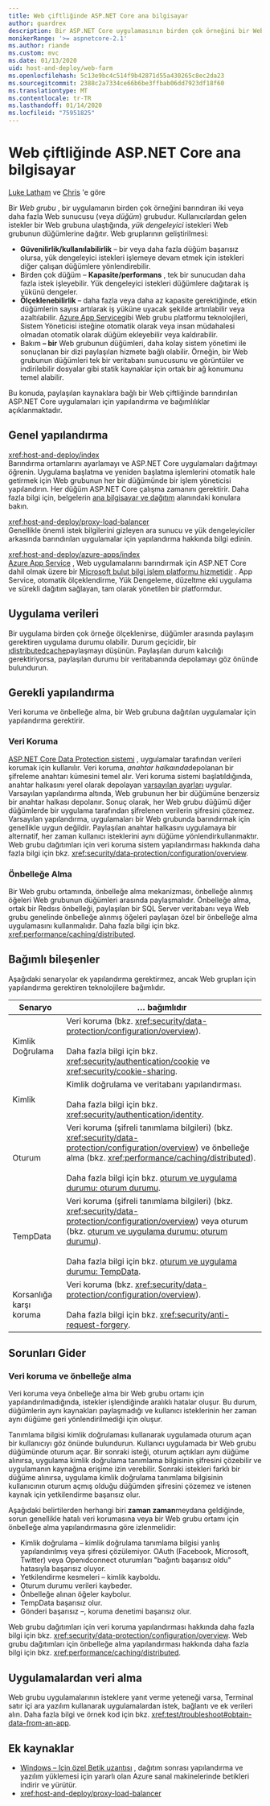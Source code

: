 ```yaml
---
title: Web çiftliğinde ASP.NET Core ana bilgisayar
author: guardrex
description: Bir ASP.NET Core uygulamasının birden çok örneğini bir Web grubu ortamında paylaşılan kaynaklarla nasıl barındıracağınızı öğrenin.
monikerRange: '>= aspnetcore-2.1'
ms.author: riande
ms.custom: mvc
ms.date: 01/13/2020
uid: host-and-deploy/web-farm
ms.openlocfilehash: 5c13e9bc4c514f9b42871d55a430265c8ec2da23
ms.sourcegitcommit: 2388c2a7334ce66b6be3ffbab06dd7923df18f60
ms.translationtype: MT
ms.contentlocale: tr-TR
ms.lasthandoff: 01/14/2020
ms.locfileid: "75951825"
---
```

# <a name="host-aspnet-core-in-a-web-farm"></a>Web çiftliğinde ASP.NET Core ana bilgisayar

[Luke Latham](https://github.com/guardrex) ve [Chris](https://github.com/Tratcher) 'e göre

Bir *Web grubu* , bir uygulamanın birden çok örneğini barındıran iki veya daha fazla Web sunucusu (veya *düğüm*) grubudur. Kullanıcılardan gelen istekler bir Web grubuna ulaştığında, *yük dengeleyici* istekleri Web grubunun düğümlerine dağıtır. Web gruplarının geliştirilmesi:

* **Güvenilirlik/kullanılabilirlik** &ndash; bir veya daha fazla düğüm başarısız olursa, yük dengeleyici istekleri işlemeye devam etmek için istekleri diğer çalışan düğümlere yönlendirebilir.
* Birden çok düğüm &ndash; **Kapasite/performans** , tek bir sunucudan daha fazla istek işleyebilir. Yük dengeleyici istekleri düğümlere dağıtarak iş yükünü dengeler.
* **Ölçeklenebilirlik** &ndash; daha fazla veya daha az kapasite gerektiğinde, etkin düğümlerin sayısı artılarak iş yüküne uyacak şekilde artırılabilir veya azaltılabilir. [Azure App Service](https://azure.microsoft.com/services/app-service/)gibi Web grubu platformu teknolojileri, Sistem Yöneticisi isteğine otomatik olarak veya insan müdahalesi olmadan otomatik olarak düğüm ekleyebilir veya kaldırabilir.
* Bakım **&ndash; bir** Web grubunun düğümleri, daha kolay sistem yönetimi ile sonuçlanan bir dizi paylaşılan hizmete bağlı olabilir. Örneğin, bir Web grubunun düğümleri tek bir veritabanı sunucusunu ve görüntüler ve indirilebilir dosyalar gibi statik kaynaklar için ortak bir ağ konumunu temel alabilir.

Bu konuda, paylaşılan kaynaklara bağlı bir Web çiftliğinde barındırılan ASP.NET Core uygulamaları için yapılandırma ve bağımlılıklar açıklanmaktadır.

## <a name="general-configuration"></a>Genel yapılandırma

<xref:host-and-deploy/index>  
Barındırma ortamlarını ayarlamayı ve ASP.NET Core uygulamaları dağıtmayı öğrenin. Uygulama başlatma ve yeniden başlatma işlemlerini otomatik hale getirmek için Web grubunun her bir düğümünde bir işlem yöneticisi yapılandırın. Her düğüm ASP.NET Core çalışma zamanını gerektirir. Daha fazla bilgi için, belgelerin [ana bilgisayar ve dağıtım](xref:host-and-deploy/index) alanındaki konulara bakın.

<xref:host-and-deploy/proxy-load-balancer>  
Genellikle önemli istek bilgilerini gizleyen ara sunucu ve yük dengeleyiciler arkasında barındırılan uygulamalar için yapılandırma hakkında bilgi edinin.

<xref:host-and-deploy/azure-apps/index>  
[Azure App Service](https://azure.microsoft.com/services/app-service/) , Web uygulamalarını barındırmak için ASP.NET Core dahil olmak üzere bir [Microsoft bulut bilgi işlem platformu hizmetidir](https://azure.microsoft.com/) . App Service, otomatik ölçeklendirme, Yük Dengeleme, düzeltme eki uygulama ve sürekli dağıtım sağlayan, tam olarak yönetilen bir platformdur.

## <a name="app-data"></a>Uygulama verileri

Bir uygulama birden çok örneğe ölçeklenirse, düğümler arasında paylaşım gerektiren uygulama durumu olabilir. Durum geçicidir, bir [ıdistributedcache](/dotnet/api/microsoft.extensions.caching.distributed.idistributedcache)paylaşmayı düşünün. Paylaşılan durum kalıcılığı gerektiriyorsa, paylaşılan durumu bir veritabanında depolamayı göz önünde bulundurun.

## <a name="required-configuration"></a>Gerekli yapılandırma

Veri koruma ve önbelleğe alma, bir Web grubuna dağıtılan uygulamalar için yapılandırma gerektirir.

### <a name="data-protection"></a>Veri Koruma

[ASP.NET Core Data Protection sistemi](xref:security/data-protection/introduction) , uygulamalar tarafından verileri korumak için kullanılır. Veri koruma, *anahtar halkaında*depolanan bir şifreleme anahtarı kümesini temel alır. Veri koruma sistemi başlatıldığında, anahtar halkasını yerel olarak depolayan [varsayılan ayarları](xref:security/data-protection/configuration/default-settings) uygular. Varsayılan yapılandırma altında, Web grubunun her bir düğümüne benzersiz bir anahtar halkası depolanır. Sonuç olarak, her Web grubu düğümü diğer düğümlerde bir uygulama tarafından şifrelenen verilerin şifresini çözemez. Varsayılan yapılandırma, uygulamaları bir Web grubunda barındırmak için genellikle uygun değildir. Paylaşılan anahtar halkasını uygulamaya bir alternatif, her zaman kullanıcı isteklerini aynı düğüme yönlendirkullanmaktır. Web grubu dağıtımları için veri koruma sistem yapılandırması hakkında daha fazla bilgi için bkz. <xref:security/data-protection/configuration/overview>.

### <a name="caching"></a>Önbelleğe Alma

Bir Web grubu ortamında, önbelleğe alma mekanizması, önbelleğe alınmış öğeleri Web grubunun düğümleri arasında paylaşmalıdır. Önbelleğe alma, ortak bir Redsıs önbelleği, paylaşılan bir SQL Server veritabanı veya Web grubu genelinde önbelleğe alınmış öğeleri paylaşan özel bir önbelleğe alma uygulamasını kullanmalıdır. Daha fazla bilgi için bkz. <xref:performance/caching/distributed>.

## <a name="dependent-components"></a>Bağımlı bileşenler

Aşağıdaki senaryolar ek yapılandırma gerektirmez, ancak Web grupları için yapılandırma gerektiren teknolojilere bağımlıdır.

| Senaryo | &hellip; bağımlıdır |
| -------- | ------------------- |
| Kimlik Doğrulama | Veri koruma (bkz. <xref:security/data-protection/configuration/overview>).<br><br>Daha fazla bilgi için bkz. <xref:security/authentication/cookie> ve <xref:security/cookie-sharing>. |
| Kimlik | Kimlik doğrulama ve veritabanı yapılandırması.<br><br>Daha fazla bilgi için bkz. <xref:security/authentication/identity>. |
| Oturum | Veri koruma (şifreli tanımlama bilgileri) (bkz. <xref:security/data-protection/configuration/overview>) ve önbelleğe alma (bkz. <xref:performance/caching/distributed>).<br><br>Daha fazla bilgi için bkz. [oturum ve uygulama durumu: oturum durumu](xref:fundamentals/app-state#session-state). |
| TempData | Veri koruma (şifreli tanımlama bilgileri) (bkz. <xref:security/data-protection/configuration/overview>) veya oturum (bkz. [oturum ve uygulama durumu: oturum durumu](xref:fundamentals/app-state#session-state)).<br><br>Daha fazla bilgi için bkz. [oturum ve uygulama durumu: TempData](xref:fundamentals/app-state#tempdata). |
| Korsanlığa karşı koruma | Veri koruma (bkz. <xref:security/data-protection/configuration/overview>).<br><br>Daha fazla bilgi için bkz. <xref:security/anti-request-forgery>. |

## <a name="troubleshoot"></a>Sorunları Gider

### <a name="data-protection-and-caching"></a>Veri koruma ve önbelleğe alma

Veri koruma veya önbelleğe alma bir Web grubu ortamı için yapılandırılmadığında, istekler işlendiğinde aralıklı hatalar oluşur. Bu durum, düğümlerin aynı kaynakları paylaşmadığı ve kullanıcı isteklerinin her zaman aynı düğüme geri yönlendirilmediği için oluşur.

Tanımlama bilgisi kimlik doğrulaması kullanarak uygulamada oturum açan bir kullanıcıyı göz önünde bulundurun. Kullanıcı uygulamada bir Web grubu düğümünde oturum açar. Bir sonraki isteği, oturum açtıkları aynı düğüme alınırsa, uygulama kimlik doğrulama tanımlama bilgisinin şifresini çözebilir ve uygulamanın kaynağına erişime izin verebilir. Sonraki istekleri farklı bir düğüme alınırsa, uygulama kimlik doğrulama tanımlama bilgisinin kullanıcının oturum açmış olduğu düğümden şifresini çözemez ve istenen kaynak için yetkilendirme başarısız olur.

Aşağıdaki belirtilerden herhangi biri **zaman zaman**meydana geldiğinde, sorun genellikle hatalı veri korumasına veya bir Web grubu ortamı için önbelleğe alma yapılandırmasına göre izlenmelidir:

* Kimlik doğrulama &ndash; kimlik doğrulama tanımlama bilgisi yanlış yapılandırılmış veya şifresi çözülemiyor. OAuth (Facebook, Microsoft, Twitter) veya Openıdconnect oturumları "bağıntı başarısız oldu" hatasıyla başarısız oluyor.
* Yetkilendirme kesmeleri &ndash; kimlik kayboldu.
* Oturum durumu verileri kaybeder.
* Önbelleğe alınan öğeler kaybolur.
* TempData başarısız olur.
* Gönderi başarısız &ndash;, koruma denetimi başarısız olur.

Web grubu dağıtımları için veri koruma yapılandırması hakkında daha fazla bilgi için bkz. <xref:security/data-protection/configuration/overview>. Web grubu dağıtımları için önbelleğe alma yapılandırması hakkında daha fazla bilgi için bkz. <xref:performance/caching/distributed>.

## <a name="obtain-data-from-apps"></a>Uygulamalardan veri alma

Web grubu uygulamalarının isteklere yanıt verme yeteneği varsa, Terminal satır içi ara yazılım kullanarak uygulamalardan istek, bağlantı ve ek verileri alın. Daha fazla bilgi ve örnek kod için bkz. <xref:test/troubleshoot#obtain-data-from-an-app>.

## <a name="additional-resources"></a>Ek kaynaklar

* [Windows &ndash; Için özel Betik uzantısı](/azure/virtual-machines/extensions/custom-script-windows) , dağıtım sonrası yapılandırma ve yazılım yüklemesi için yararlı olan Azure sanal makinelerinde betikleri indirir ve yürütür.
* <xref:host-and-deploy/proxy-load-balancer>
